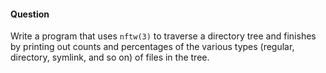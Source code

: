 #### Question

Write a program that uses `nftw(3)` to traverse a directory tree and finishes by
printing out counts and percentages of the various types (regular, directory,
symlink, and so on) of files in the tree.

